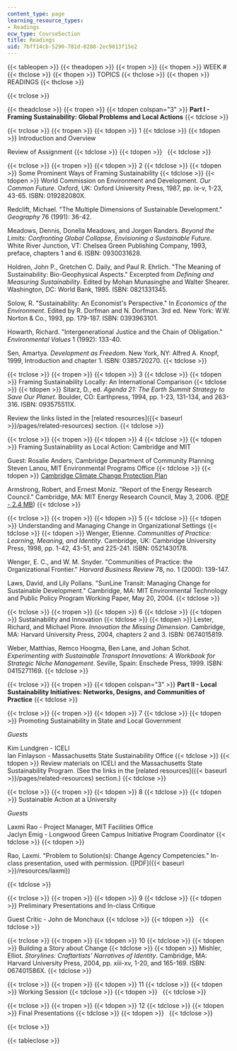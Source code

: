 ```yaml
---
content_type: page
learning_resource_types:
- Readings
ocw_type: CourseSection
title: Readings
uid: 7bff14cb-5290-781d-0288-2ec9813f15e2
---
```


{{< tableopen >}}
{{< theadopen >}}
{{< tropen >}}
{{< thopen >}}
WEEK #
{{< thclose >}}
{{< thopen >}}
TOPICS
{{< thclose >}}
{{< thopen >}}
READINGS
{{< thclose >}}

{{< trclose >}}

{{< theadclose >}}
{{< tropen >}}
{{< tdopen colspan="3" >}}
**Part I - Framing Sustainability: Global Problems and Local Actions**
{{< tdclose >}}

{{< trclose >}}
{{< tropen >}}
{{< tdopen >}}
1
{{< tdclose >}}
{{< tdopen >}}
Introduction and Overview  
  
Review of Assignment
{{< tdclose >}}
{{< tdopen >}}
 
{{< tdclose >}}

{{< trclose >}}
{{< tropen >}}
{{< tdopen >}}
2
{{< tdclose >}}
{{< tdopen >}}
Some Prominent Ways of Framing Sustainability
{{< tdclose >}}
{{< tdopen >}}
World Commission on Environment and Development. _Our Common Future_. Oxford, UK: Oxford University Press, 1987, pp. ix-v, 1-23, 43-65. ISBN: 019282080X.  
  
Redclift, Michael. "The Multiple Dimensions of Sustainable Development." _Geography_ 76 (1991): 36-42.  
  
Meadows, Dennis, Donella Meadows, and Jorgen Randers. _Beyond the Limits: Confronting Global Collapse, Envisioning a Sustainable Future_. White River Junction, VT: Chelsea Green Publishing Company, 1993, preface, chapters 1 and 6. ISBN: 0930031628.  
  
Holdren, John P., Gretchen C. Daily, and Paul R. Ehrlich. "The Meaning of Sustainability: Bio-Geophysical Aspects." Excerpted from _Defining and Measuring Sustainability_. Edited by Mohan Munasinghe and Walter Shearer. Washington, DC: World Bank, 1995. ISBN: 0821331345.  
  
Solow, R. "Sustainability: An Economist's Perspective." In _Economics of the Environment_. Edited by R. Dorfman and N. Dorfman. 3rd ed. New York: W.W. Norton & Co., 1993, pp. 179-187. ISBN: 0393963101.  
  
Howarth, Richard. "Intergenerational Justice and the Chain of Obligation." _Environmental Values_ 1 (1992): 133-40.  
  
Sen, Amartya. _Development as Freedom_. New York, NY: Alfred A. Knopf, 1999, Introduction and chapter 1. ISBN: 0385720270.
{{< tdclose >}}

{{< trclose >}}
{{< tropen >}}
{{< tdopen >}}
3
{{< tdclose >}}
{{< tdopen >}}
Framing Sustainability Locally: An International Comparison
{{< tdclose >}}
{{< tdopen >}}
Sitarz, D., ed. _Agenda 21: The Earth Summit Strategy to Save Our Planet_. Boulder, CO: Earthpress, 1994, pp. 1-23, 131-134, and 263-316. ISBN: 093575511X.  
  
Review the links listed in the [related resources]({{< baseurl >}}/pages/related-resources) section.
{{< tdclose >}}

{{< trclose >}}
{{< tropen >}}
{{< tdopen >}}
4
{{< tdclose >}}
{{< tdopen >}}
Framing Sustainability as Local Action: Cambridge and MIT  
  
Guest: Rosalie Anders, Cambridge Department of Community Planning Steven Lanou, MIT Environmental Programs Office
{{< tdclose >}}
{{< tdopen >}}
[Cambridge Climate Change Protection Plan](http://www.cambridgema.gov/CDD/climateandenergy/climatechangeplanning.aspx)  
  
Armstrong, Robert, and Ernest Moniz. "Report of the Energy Research Council." Cambridge, MA: MIT Energy Research Council, May 3, 2006. ([PDF - 2.4 MB](http://web.mit.edu/mitei/about/erc-report-final.pdf))
{{< tdclose >}}

{{< trclose >}}
{{< tropen >}}
{{< tdopen >}}
5
{{< tdclose >}}
{{< tdopen >}}
Understanding and Managing Change in Organizational Settings
{{< tdclose >}}
{{< tdopen >}}
Wenger, Etienne. _Communities of Practice: Learning, Meaning, and Identity_. Cambridge, UK: Cambridge University Press, 1998, pp. 1-42, 43-51, and 225-241. ISBN: 0521430178.  
  
Wenger, E. C., and W. M. Snyder. "Communities of Practice: the Organizational Frontier." _Harvard Business Review_ 78, no. 1 (2000): 139-147.  
  
Laws, David, and Lily Pollans. "SunLine Transit: Managing Change for Sustainable Development." Cambridge, MA: MIT Environmental Technology and Public Policy Program Working Paper, May 20, 2004.
{{< tdclose >}}

{{< trclose >}}
{{< tropen >}}
{{< tdopen >}}
6
{{< tdclose >}}
{{< tdopen >}}
Sustainability and Innovation
{{< tdclose >}}
{{< tdopen >}}
Lester, Richard, and Michael Piore. _Innovation the Missing Dimension_. Cambridge, MA: Harvard University Press, 2004, chapters 2 and 3. ISBN: 0674015819.  
  
Weber, Matthias, Remco Hoogma, Ben Lane, and Johan Schot. _Experimenting with Sustainable Transport Innovations: A Workbook for Strategic Niche Management_. Seville, Spain: Enschede Press, 1999. ISBN: 0415271169.
{{< tdclose >}}

{{< trclose >}}
{{< tropen >}}
{{< tdopen colspan="3" >}}
**Part II - Local Sustainability Initiatives: Networks, Designs, and Communities of Practice**
{{< tdclose >}}

{{< trclose >}}
{{< tropen >}}
{{< tdopen >}}
7
{{< tdclose >}}
{{< tdopen >}}
Promoting Sustainability in State and Local Government  
  
_Guests_  
  
Kim Lundgren - ICELI  
Ian Finlayson - Massachusetts State Sustainability Office
{{< tdclose >}}
{{< tdopen >}}
Review materials on ICELI and the Massachusetts State Sustainability Program. (See the links in the [related resources]({{< baseurl >}}/pages/related-resources) section.)
{{< tdclose >}}

{{< trclose >}}
{{< tropen >}}
{{< tdopen >}}
8
{{< tdclose >}}
{{< tdopen >}}
Sustainable Action at a University  
  
_Guests_  
  
Laxmi Rao - Project Manager, MIT Facilities Office  
Jaclyn Emig - Longwood Green Campus Initiative Program Coordinator
{{< tdclose >}}
{{< tdopen >}}


Rao, Laxmi. "Problem to Solution(s): Change Agency Competencies." In-class presentation, used with permission. ([PDF]({{< baseurl >}}/resources/laxmi))


{{< tdclose >}}

{{< trclose >}}
{{< tropen >}}
{{< tdopen >}}
9
{{< tdclose >}}
{{< tdopen >}}
Preliminary Presentations and In-class Critique  
  
Guest Critic - John de Monchaux
{{< tdclose >}}
{{< tdopen >}}
 
{{< tdclose >}}

{{< trclose >}}
{{< tropen >}}
{{< tdopen >}}
10
{{< tdclose >}}
{{< tdopen >}}
Building a Story about Change
{{< tdclose >}}
{{< tdopen >}}
Mishler, Elliot. _Storylines: Craftartists' Narratives of Identity_. Cambridge, MA: Harvard University Press, 2004, pp. xiii-xv, 1-20, and 165-169. ISBN: 067401586X.
{{< tdclose >}}

{{< trclose >}}
{{< tropen >}}
{{< tdopen >}}
11
{{< tdclose >}}
{{< tdopen >}}
Working Session
{{< tdclose >}}
{{< tdopen >}}
 
{{< tdclose >}}

{{< trclose >}}
{{< tropen >}}
{{< tdopen >}}
12
{{< tdclose >}}
{{< tdopen >}}
Final Presentations
{{< tdclose >}}
{{< tdopen >}}
 
{{< tdclose >}}

{{< trclose >}}

{{< tableclose >}}